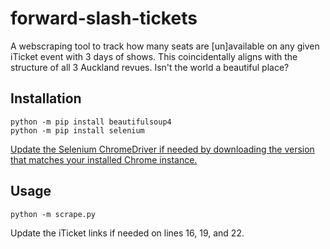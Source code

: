 # forward-slash-tickets

A webscraping tool to track how many seats are [un]available on any given iTicket event with 3 days of shows. This coincidentally aligns with the structure of all 3 Auckland revues. Isn't the world a beautiful place?

## Installation

```
python -m pip install beautifulsoup4
python -m pip install selenium
```

[Update the Selenium ChromeDriver if needed by downloading the version that matches your installed Chrome instance.](https://chromedriver.chromium.org/downloads)

## Usage

```
python -m scrape.py
```

Update the iTicket links if needed on lines 16, 19, and 22.
